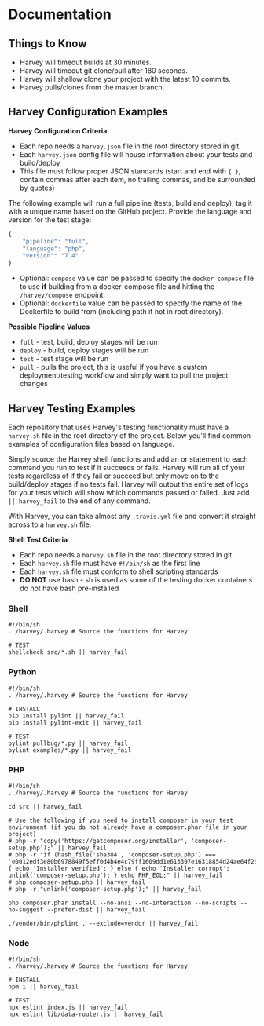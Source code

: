 # Documentation

## Things to Know

- Harvey will timeout builds at 30 minutes.
- Harvey will timeout git clone/pull after 180 seconds.
- Harvey will shallow clone your project with the latest 10 commits.
- Harvey pulls/clones from the master branch.

## Harvey Configuration Examples

**Harvey Configuration Criteria**
- Each repo needs a `harvey.json` file in the root directory stored in git
- Each `harvey.json` config file will house information about your tests and build/deploy
- This file must follow proper JSON standards (start and end with `{ }`, contain commas after each item, no trailing commas, and be surrounded by quotes)

The following example will run a full pipeline (tests, build and deploy), tag it with a unique name based on the GitHub project. Provide the language and version for the test stage:

```javascript
{
    "pipeline": "full",
    "language": "php",
    "version": "7.4"
}
```

* Optional: `compose` value can be passed to specify the `docker-compose` file to use **if** building from a docker-compose file and hitting the `/harvey/compose` endpoint.
* Optional: `dockerfile` value can be passed to specify the name of the Dockerfile to build from (including path if not in root directory).

**Possible Pipeline Values**
- `full` - test, build, deploy stages will be run
- `deploy` - build, deploy stages will be run
- `test` - test stage will be run
- `pull` - pulls the project, this is useful if you have a custom deployment/testing workflow and simply want to pull the project changes

## Harvey Testing Examples

Each repository that uses Harvey's testing functionality must have a `harvey.sh` file in the root directory of the project. Below you'll find common examples of configuration files based on language.

Simply source the Harvey shell functions and add an or statement to each command you run to test if it succeeds or fails. Harvey will run all of your tests regardless of if they fail or succeed but only move on to the build/deploy stages if no tests fail. Harvey will output the entire set of logs for your tests which will show which commands passed or failed. Just add `|| harvey_fail` to the end of any command.

With Harvey, you can take almost any `.travis.yml` file and convert it straight across to a `harvey.sh` file.

**Shell Test Criteria**
- Each repo needs a `harvey.sh` file in the root directory stored in git
- Each `harvey.sh` file must have `#!/bin/sh` as the first line
- Each `harvey.sh` file must conform to shell scripting standards
- **DO NOT** use bash - sh is used as some of the testing docker containers do not have bash pre-installed

### Shell

```shell
#!/bin/sh
. /harvey/.harvey # Source the functions for Harvey

# TEST
shellcheck src/*.sh || harvey_fail
```

### Python

```shell
#!/bin/sh
. /harvey/.harvey # Source the functions for Harvey

# INSTALL
pip install pylint || harvey_fail
pip install pylint-exit || harvey_fail

# TEST
pylint pullbug/*.py || harvey_fail
pylint examples/*.py || harvey_fail
```

### PHP

```shell
#!/bin/sh
. /harvey/.harvey # Source the functions for Harvey

cd src || harvey_fail

# Use the following if you need to install composer in your test environment (if you do not already have a composer.phar file in your project)
# php -r "copy('https://getcomposer.org/installer', 'composer-setup.php');" || harvey_fail
# php -r "if (hash_file('sha384', 'composer-setup.php') === 'e0012edf3e80b6978849f5eff0d4b4e4c79ff1609dd1e613307e16318854d24ae64f26d17af3ef0bf7cfb710ca74755a') { echo 'Installer verified'; } else { echo 'Installer corrupt'; unlink('composer-setup.php'); } echo PHP_EOL;" || harvey_fail
# php composer-setup.php || harvey_fail
# php -r "unlink('composer-setup.php');" || harvey_fail

php composer.phar install --no-ansi --no-interaction --no-scripts --no-suggest --prefer-dist || harvey_fail

./vendor/bin/phplint . --exclude=vendor || harvey_fail
```

### Node

```shell
#!/bin/sh
. /harvey/.harvey # Source the functions for Harvey

# INSTALL
npm i || harvey_fail

# TEST
npx eslint index.js || harvey_fail
npx eslint lib/data-router.js || harvey_fail
```
